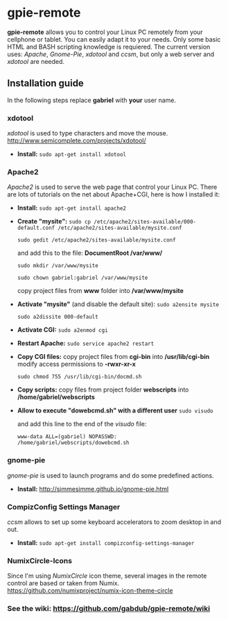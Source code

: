 # gpie-remote
**gpie-remote** allows you to control your Linux PC remotely from your cellphone or tablet.
You can easily adapt it to your needs. Only some basic HTML and BASH scripting knowledge is requiered.
The current version uses: *Apache*, *Gnome-Pie*, *xdotool* and *ccsm*, but only a web server and *xdotool* are needed.


## Installation guide
In the following steps replace **gabriel** with **your** user name.

### xdotool
*xdotool* is used to type characters and move the mouse.
http://www.semicomplete.com/projects/xdotool/

- **Install:**
    `sudo apt-get install xdotool`

### Apache2
*Apache2* is used to serve the web page that control your Linux PC.
There are lots of tutorials on the net about Apache+CGI, here is how I installed it:

- **Install:**
    `sudo apt-get install apache2`

- **Create "mysite":**
    `sudo cp /etc/apache2/sites-available/000-default.conf /etc/apache2/sites-available/mysite.conf`

    `sudo gedit /etc/apache2/sites-available/mysite.conf`

  and add this to the file: **DocumentRoot /var/www/**

    `sudo mkdir /var/www/mysite`
    
    `sudo chown gabriel:gabriel /var/www/mysite`

  copy project files from **www** folder into **/var/www/mysite**
    
- **Activate "mysite"** (and disable the default site):
    `sudo a2ensite mysite`

    `sudo a2dissite 000-default`

- **Activate CGI:**
    `sudo a2enmod cgi`

- **Restart Apache:**
    `sudo service apache2 restart`

- **Copy CGI files:**
  copy project files from **cgi-bin** into **/usr/lib/cgi-bin**
  modify access permissions to **-rwxr-xr-x**

    `sudo chmod 755 /usr/lib/cgi-bin/docmd.sh`

- **Copy scripts:**
  copy files from project folder **webscripts** into **/home/gabriel/webscripts**

- **Allow to execute "dowebcmd.sh" with a different user**
    `sudo visudo`

  and add this line to the end of the *visudo* file:

    `www-data ALL=(gabriel) NOPASSWD: /home/gabriel/webscripts/dowebcmd.sh`

### gnome-pie
*gnome-pie* is used to launch programs and do some predefined actions.
- **Install:**
  http://simmesimme.github.io/gnome-pie.html

### CompizConfig Settings Manager
*ccsm* allows to set up some keyboard accelerators to zoom desktop in and out.
- **Install:**
  `sudo apt-get install compizconfig-settings-manager`

### NumixCircle-Icons
Since I'm using *NumixCircle* icon theme, several images in the remote control are based or taken from Numix.
https://github.com/numixproject/numix-icon-theme-circle

### See the wiki: https://github.com/gabdub/gpie-remote/wiki
